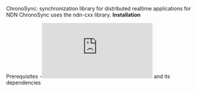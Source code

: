 ChronoSync: synchronization library for distributed realtime applications for NDN
ChronoSync uses the ndn-cxx library.
**Installation**

Prerequisites
-![[ndn-cxx]](https://named-data.net/doc/ndn-cxx/current/INSTALL.html) and its dependencies
